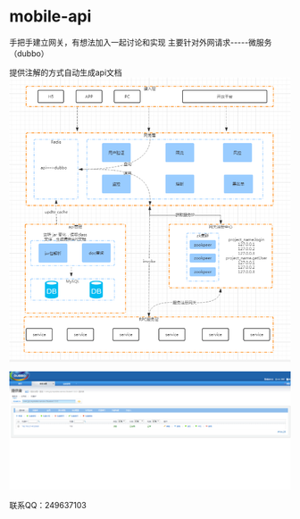 # mobile-api
手把手建立网关，有想法加入一起讨论和实现
主要针对外网请求-----微服务（dubbo）

提供注解的方式自动生成api文档
![Image text](https://github.com/hejianzxl/mobile-api/blob/develop0.1/1560508733.jpg)


![Image text](https://github.com/hejianzxl/mobile-api/blob/develop0.1/1560509614(1).jpg)

联系QQ：249637103
